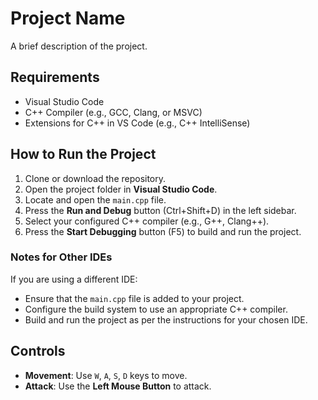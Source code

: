 # Project Name

A brief description of the project.

## Requirements

- Visual Studio Code
- C++ Compiler (e.g., GCC, Clang, or MSVC)
- Extensions for C++ in VS Code (e.g., C++ IntelliSense)

## How to Run the Project

1. Clone or download the repository.
2. Open the project folder in **Visual Studio Code**.
3. Locate and open the `main.cpp` file.
4. Press the **Run and Debug** button (Ctrl+Shift+D) in the left sidebar.
5. Select your configured C++ compiler (e.g., G++, Clang++).
6. Press the **Start Debugging** button (F5) to build and run the project.

### Notes for Other IDEs

If you are using a different IDE:
- Ensure that the `main.cpp` file is added to your project.
- Configure the build system to use an appropriate C++ compiler.
- Build and run the project as per the instructions for your chosen IDE.

## Controls

- **Movement**: Use `W`, `A`, `S`, `D` keys to move.
- **Attack**: Use the **Left Mouse Button** to attack.
